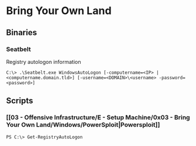 # Bring Your Own Land

## Binaries

### Seatbelt

Registry autologon information

```
C:\> .\Seatbelt.exe WindowsAutoLogon [-computername=<IP> | <computername.domain.tld>] [-username=<DOMAIN>\<username> -password=<password>]
```

## Scripts

### [[03 - Offensive Infrastructure/E - Setup Machine/0x03 - Bring Your Own Land/Windows/PowerSploit|Powersploit]]

```
PS C:\> Get-RegistryAutoLogon
```